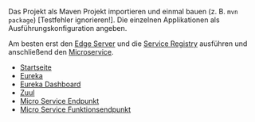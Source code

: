 Das Projekt als Maven Projekt importieren und einmal bauen (z. B. `mvn package`) [Testfehler ignorieren!]. Die einzelnen Applikationen als Ausführungskonfiguration angeben.

Am besten erst den [Edge Server](edge-server/src/main/java/de/hska/vsmlab/EdgeServerApplication.java) und die [Service Registry](service-registry/src/main/java/de/hska/vsmlab/ServiceRegistryApplication.java) ausführen und anschließend den [Microservice](microservice/src/main/java/de/hska/vsmlab/MicroServiceApplication.java). 

* [Startseite](http://localhost:8088/index.html)  
* [Eureka](http://localhost:8088/eureka)  
* [Eureka Dashboard](http://localhost:8088/eureka-ui/)  
* [Zuul](http://localhost:8089/api)
* [Micro Service Endpunkt](http://localhost:8089/api/appservice)
* [Micro Service Funktionsendpunkt](http://localhost:8089/api/appservice/appname)
